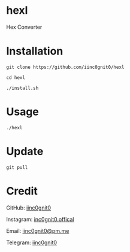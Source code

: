 # hexl

Hex Converter

# Installation

`git clone https://github.com/iinc0gnit0/hexl`

`cd hexl`

`./install.sh`

# Usage

`./hexl`

# Update

`git pull`

# Credit

GitHub: [iinc0gnit0](https://github.com/iinc0gnit0)

Instagram: [inc0gnit0.offical](https://instagram.com/inc0gnit0.offical)

Email: iinc0gnit0@pm.me

Telegram: [iinc0gnit0](https://t.me/iinc0gnit0)
